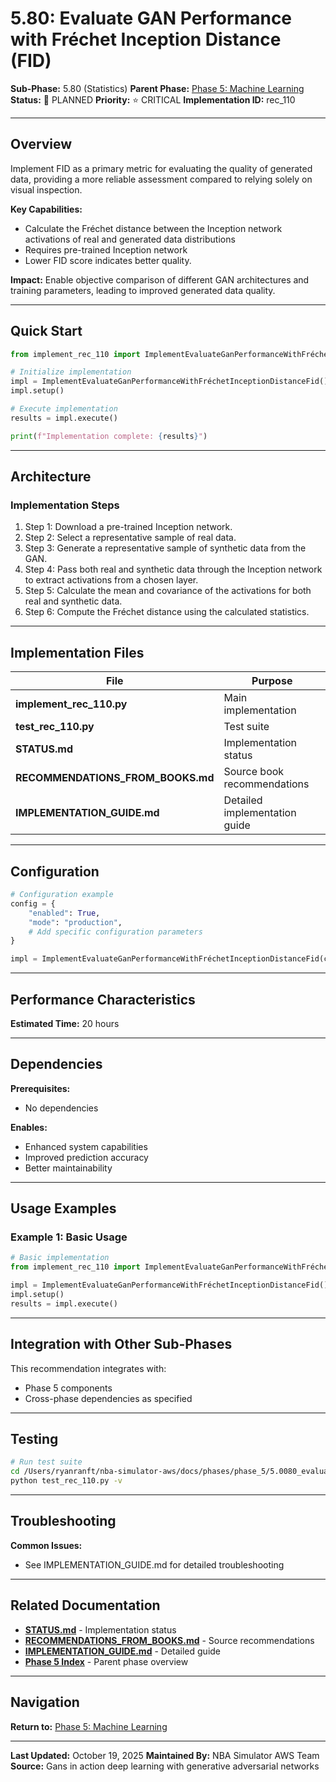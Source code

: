 # 5.80: Evaluate GAN Performance with Fréchet Inception Distance (FID)

**Sub-Phase:** 5.80 (Statistics)
**Parent Phase:** [Phase 5: Machine Learning](../PHASE_5_INDEX.md)
**Status:** 🔵 PLANNED
**Priority:** ⭐ CRITICAL
**Implementation ID:** rec_110

---

## Overview

Implement FID as a primary metric for evaluating the quality of generated data, providing a more reliable assessment compared to relying solely on visual inspection.

**Key Capabilities:**
- Calculate the Fréchet distance between the Inception network activations of real and generated data distributions
- Requires pre-trained Inception network
- Lower FID score indicates better quality.

**Impact:**
Enable objective comparison of different GAN architectures and training parameters, leading to improved generated data quality.

---

## Quick Start

```python
from implement_rec_110 import ImplementEvaluateGanPerformanceWithFréchetInceptionDistanceFid

# Initialize implementation
impl = ImplementEvaluateGanPerformanceWithFréchetInceptionDistanceFid()
impl.setup()

# Execute implementation
results = impl.execute()

print(f"Implementation complete: {results}")
```

---

## Architecture

### Implementation Steps

1. Step 1: Download a pre-trained Inception network.
2. Step 2: Select a representative sample of real data.
3. Step 3: Generate a representative sample of synthetic data from the GAN.
4. Step 4: Pass both real and synthetic data through the Inception network to extract activations from a chosen layer.
5. Step 5: Calculate the mean and covariance of the activations for both real and synthetic data.
6. Step 6: Compute the Fréchet distance using the calculated statistics.

---

## Implementation Files

| File | Purpose |
|------|---------|
| **implement_rec_110.py** | Main implementation |
| **test_rec_110.py** | Test suite |
| **STATUS.md** | Implementation status |
| **RECOMMENDATIONS_FROM_BOOKS.md** | Source book recommendations |
| **IMPLEMENTATION_GUIDE.md** | Detailed implementation guide |

---

## Configuration

```python
# Configuration example
config = {
    "enabled": True,
    "mode": "production",
    # Add specific configuration parameters
}

impl = ImplementEvaluateGanPerformanceWithFréchetInceptionDistanceFid(config=config)
```

---

## Performance Characteristics

**Estimated Time:** 20 hours

---

## Dependencies

**Prerequisites:**
- No dependencies

**Enables:**
- Enhanced system capabilities
- Improved prediction accuracy
- Better maintainability

---

## Usage Examples

### Example 1: Basic Usage

```python
# Basic implementation
from implement_rec_110 import ImplementEvaluateGanPerformanceWithFréchetInceptionDistanceFid

impl = ImplementEvaluateGanPerformanceWithFréchetInceptionDistanceFid()
impl.setup()
results = impl.execute()
```

---

## Integration with Other Sub-Phases

This recommendation integrates with:
- Phase 5 components
- Cross-phase dependencies as specified

---

## Testing

```bash
# Run test suite
cd /Users/ryanranft/nba-simulator-aws/docs/phases/phase_5/5.0080_evaluate_gan_performance_with_fréchet_inception_distance_fid
python test_rec_110.py -v
```

---

## Troubleshooting

**Common Issues:**
- See IMPLEMENTATION_GUIDE.md for detailed troubleshooting

---

## Related Documentation

- **[STATUS.md](STATUS.md)** - Implementation status
- **[RECOMMENDATIONS_FROM_BOOKS.md](RECOMMENDATIONS_FROM_BOOKS.md)** - Source recommendations
- **[IMPLEMENTATION_GUIDE.md](IMPLEMENTATION_GUIDE.md)** - Detailed guide
- **[Phase 5 Index](../PHASE_5_INDEX.md)** - Parent phase overview

---

## Navigation

**Return to:** [Phase 5: Machine Learning](../PHASE_5_INDEX.md)

---

**Last Updated:** October 19, 2025
**Maintained By:** NBA Simulator AWS Team
**Source:** Gans in action deep learning with generative adversarial networks
